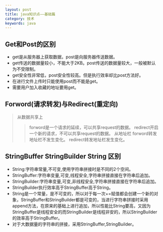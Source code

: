 ```yaml
---
layout: post
title: java知识点——基础篇
category: 技术
keywords: java
---
```


## Get和Post的区别

- get是从服务器上获取数据，post是向服务器传送数据。
- get传送的数据量较小，不能大于2KB。post传送的数据量较大，一般被默认为不受限制。
- get安全性非常低，post安全性较高。但是执行效率却比post方法好。
- 在进行文件上传时只能使用post而不能是get。
- 需要用户加入收藏的地址要用get。

## Forword(请求转发)与Redirect(重定向)

> 从数据共享上
>> forword是一个请求的延续，可以共享request的数据。
>> redirect开启一个新的请求，不可以共享request的数据。
> 从地址栏
>> forword转发地址栏不发生变化。
>> redirect转发地址栏发生变化。

## StringBuffer StringBuilder String 区别

- String:字符串常量,不可变,使用字符串拼接时是不同的2个空间。
- StringBuffer:字符串变量,可变,线程安全,字符串拼接直接在字符串后追加。
- StringBuilder:字符串变量,可变,非线程安全,字符串拼接直接在字符串后追加。
- StringBuilder执行效率高于StringBuffer高于String。
- String是一个常量，是不可变的，所以对于每一次+=赋值都会创建一个新的对象，StringBuffer和StringBuilder都是可变的，当进行字符串拼接时采用append方法，在原来的基础上进行追加，所以性能比String要高，又因为StringBuffer是线程安全的而StringBuilder是线程非安的，所以StringBuilder的效率高于StringBuffer。
- 对于大数据量的字符串的拼接，采用StringBuffer,StringBuilder。
